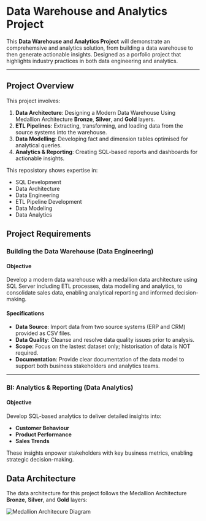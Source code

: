 # Data Warehouse and Analytics Project

This **Data Warehouse and Analytics Project** will demonstrate an comprehemsive and analytics solution, from building a data warehouse to then generate actionable insights.
Designed as a porfolio project that highlights industry practices in both data engineering and analytics. 

---
## Project Overview
This project involves:
  1. **Data Architecture**: Designing a Modern Data Warehouse Using Medallion Architecture **Bronze**, **Silver**, and **Gold** layers.
  2. **ETL Pipelines**: Extracting, transforming, and loading data from the source systems into the warehouse.
  3. **Data Modelling**: Developing fact and dimension tables optimised for analytical queries.
  4. **Analytics & Reporting**: Creating SQL-based reports and dashboards for actionable insights.

This reposistory shows expertise in:
  - SQL Development
  - Data Architecture
  - Data Engineering
  - ETL Pipeline Development
  - Data Modeling
  - Data Analytics 

## Project Requirements

### Building the Data Warehouse (Data Engineering)

#### Objective 
Develop a modern data warehouse with a medallion data architecture using SQL Server including ETL processes, data modelling and analytics, to consolidate sales data, enabling analytical reporting and informed decision-making. 

#### Specifications 
- **Data Source**: Import data from two source systems (ERP and CRM) provided as CSV files.
- **Data Quality**: Cleanse and resolve data quality issues prior to analysis.
- **Scope**: Focus on the lastest dataset only; historisation of data is NOT required.
- **Documentation**: Provide clear documentation of the data model to support both business stakeholders and analytics teams.

---

### BI: Analytics & Reporting (Data Analytics)

#### Objective
Develop SQL-based analytics to deliver detailed insights into:
- **Customer Behaviour**
- **Product Performance**
- **Sales Trends**

These insights enpower stakeholders with key business metrics, enabling strategic decision-making. 

## Data Architecture 

The data architecture for this project follows the Medallion Architecture **Bronze**, **Silver**, and **Gold** layers:

![Medallion Architecure Diagram](https://github.com/user-attachments/assets/d0d0e6e8-e5a3-4627-b325-c3813f3f494a)


